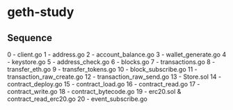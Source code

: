 # geth-study

## Sequence

0 - client.go
1 - address.go
2 - account_balance.go
3 - wallet_generate.go
4 - keystore.go
5 - address_check.go
6 - blocks.go
7 - transactions.go
8 - transfer_eth.go
9 - transfer_tokens.go
10 - block_subscribe.go
11 - transaction_raw_create.go
12 - transaction_raw_send.go
13 - Store.sol
14 - contract_deploy.go
15 - contract_load.go
16 - contract_read.go
17 - contract_write.go
18 - contract_bytecode.go
19 - erc20.sol & contract_read_erc20.go
20 - event_subscribe.go
